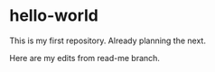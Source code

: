 # hello-world
This is my first repository. Already planning the next.

Here are my edits from read-me branch.
